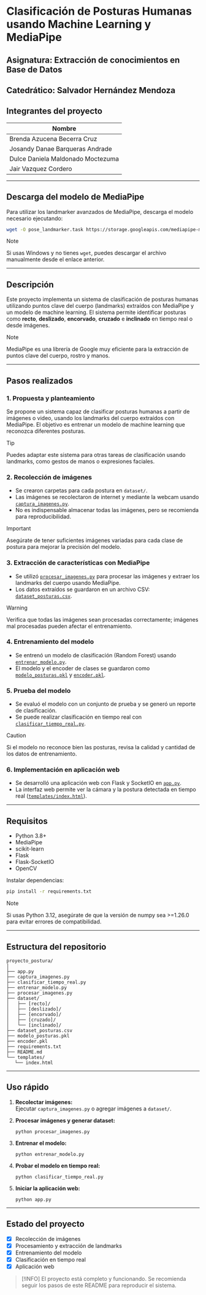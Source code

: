# Clasificación de Posturas Humanas usando Machine Learning y MediaPipe

## Asignatura: Extracción de conocimientos en Base de Datos 

## Catedrático: Salvador Hernández Mendoza

## Integrantes del proyecto

| Nombre                                 |
|-----------------------------------------|
| Brenda Azucena Becerra Cruz             |
| Josandy Danae Barqueras Andrade         |
| Dulce Daniela Maldonado Moctezuma       |
| Jair Vazquez Cordero                    |

---

## Descarga del modelo de MediaPipe

Para utilizar los landmarker avanzados de MediaPipe, descarga el modelo necesario ejecutando:

```sh
wget -O pose_landmarker.task https://storage.googleapis.com/mediapipe-models/pose_landmarker/pose_landmarker_heavy/float16/1/pose_landmarker_heavy.task
```

> [!NOTE]
> Si usas Windows y no tienes `wget`, puedes descargar el archivo manualmente desde el enlace anterior.

---

## Descripción

Este proyecto implementa un sistema de clasificación de posturas humanas utilizando puntos clave del cuerpo (landmarks) extraídos con MediaPipe y un modelo de machine learning. El sistema permite identificar posturas como **recto**, **deslizado**, **encorvado**, **cruzado** e **inclinado** en tiempo real o desde imágenes.

> [!NOTE]
> MediaPipe es una librería de Google muy eficiente para la extracción de puntos clave del cuerpo, rostro y manos.

---

## Pasos realizados

### 1. Propuesta y planteamiento

Se propone un sistema capaz de clasificar posturas humanas a partir de imágenes o video, usando los landmarks del cuerpo extraídos con MediaPipe. El objetivo es entrenar un modelo de machine learning que reconozca diferentes posturas.

> [!TIP]
> Puedes adaptar este sistema para otras tareas de clasificación usando landmarks, como gestos de manos o expresiones faciales.

### 2. Recolección de imágenes

- Se crearon carpetas para cada postura en `dataset/`.
- Las imágenes se recolectaron de internet y mediante la webcam usando [`captura_imagenes.py`](captura_imagenes.py).
- No es indispensable almacenar todas las imágenes, pero se recomienda para reproducibilidad.

> [!IMPORTANT]
> Asegúrate de tener suficientes imágenes variadas para cada clase de postura para mejorar la precisión del modelo.

### 3. Extracción de características con MediaPipe

- Se utilizó [`procesar_imagenes.py`](procesar_imagenes.py) para procesar las imágenes y extraer los landmarks del cuerpo usando MediaPipe.
- Los datos extraídos se guardaron en un archivo CSV: [`dataset_posturas.csv`](dataset_posturas.csv).

> [!WARNING]
> Verifica que todas las imágenes sean procesadas correctamente; imágenes mal procesadas pueden afectar el entrenamiento.

### 4. Entrenamiento del modelo

- Se entrenó un modelo de clasificación (Random Forest) usando [`entrenar_modelo.py`](entrenar_modelo.py).
- El modelo y el encoder de clases se guardaron como [`modelo_posturas.pkl`](modelo_posturas.pkl) y [`encoder.pkl`](encoder.pkl).

### 5. Prueba del modelo

- Se evaluó el modelo con un conjunto de prueba y se generó un reporte de clasificación.
- Se puede realizar clasificación en tiempo real con [`clasificar_tiempo_real.py`](clasificar_tiempo_real.py).

> [!CAUTION]
> Si el modelo no reconoce bien las posturas, revisa la calidad y cantidad de los datos de entrenamiento.

### 6. Implementación en aplicación web

- Se desarrolló una aplicación web con Flask y SocketIO en [`app.py`](app.py).
- La interfaz web permite ver la cámara y la postura detectada en tiempo real ([`templates/index.html`](templates/index.html)).

---

## Requisitos

- Python 3.8+
- MediaPipe
- scikit-learn
- Flask
- Flask-SocketIO
- OpenCV

Instalar dependencias:
```sh
pip install -r requirements.txt
```

> [!NOTE]
> Si usas Python 3.12, asegúrate de que la versión de numpy sea >=1.26.0 para evitar errores de compatibilidad.

---

## Estructura del repositorio

```
proyecto_postura/
│
├── app.py
├── captura_imagenes.py
├── clasificar_tiempo_real.py
├── entrenar_modelo.py
├── procesar_imagenes.py
├── dataset/
│   ├── [recto]/
│   ├── [deslizado]/
│   ├── [encorvado]/
│   ├── [cruzado]/
│   └── [inclinado]/
├── dataset_posturas.csv
├── modelo_posturas.pkl
├── encoder.pkl
├── requirements.txt
├── README.md
└── templates/
   └── index.html
```

---

## Uso rápido

1. **Recolectar imágenes:**  
   Ejecutar `captura_imagenes.py` o agregar imágenes a `dataset/`.

2. **Procesar imágenes y generar dataset:**  
   ```
   python procesar_imagenes.py
   ```

3. **Entrenar el modelo:**  
   ```
   python entrenar_modelo.py
   ```

4. **Probar el modelo en tiempo real:**  
   ```
   python clasificar_tiempo_real.py
   ```

5. **Iniciar la aplicación web:**  
   ```
   python app.py
   ```

---

## Estado del proyecto

- [x] Recolección de imágenes
- [x] Procesamiento y extracción de landmarks
- [x] Entrenamiento del modelo
- [x] Clasificación en tiempo real
- [x] Aplicación web

> [!INFO]
> El proyecto está completo y funcionando. Se recomienda seguir los pasos de este README para reproducir el sistema.
